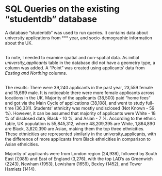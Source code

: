 # SQL Queries on the existing “studentdb” database

A database “studentdb” was used to run queries. It contains data about university applications from *** year, and socio-demographic information about the UK.<br><br>

To note, I needed to examine spatial and non-spatial data. As initial _university_applicants_ table in the database did not have a geometry type, a column was added. A “Point” was created using applicants’ data from _Easting and Northing_ columns. <br><br>

The results: There were 39,240 applicants in the past year, 23,559 female and 15,669 male. It is noticeable there were more female applicants across locations in the UK. Majority of the applicants (38,500) paid “home fees” and got via the Main Cycle of applications (38,108), and went to study full-time (36,331).
Students’ ethnicity was mostly undisclosed (Not Known - 59 %). However, it can be assumed that majority of applicants were White - 18 % of disclosed data, Black - 10 %, and Asian - 7 %.  According to the ethnic table, UK population is 55,845,312, where 48,209,395 are White, 1,864,890 are Black, 3,820,390 are Asian, making them the top three ethnicities. These ethnicities are represented similarly in the university_applicants, with the difference of more applicants from Black ethnicities in comparison to Asian ethnicities.<br>

Majority of applicants were from London region (24,936), followed by South East (7,085) and East of England (3,276), with the top LAD’s as Greenwich (2243), Newham (1953), Lewisham (1659), Bexley (1452), and Tower Hamlets (1414).<br>

